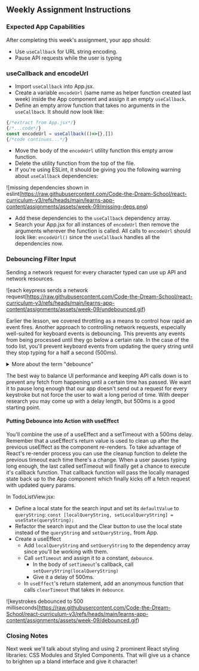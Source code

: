 ## Weekly Assignment Instructions

### Expected App Capabilities

After completing this week's assignment, your app should:

- Use `useCallback` for URL string encoding.
- Pause API requests while the user is typing

### useCallback and encodeUrl

- Import `useCallback` into App.jsx.
- Create a variable `encodeUrl` (same name as helper function created last week) inside the App component and assign it an empty `useCallback`.
- Define an empty arrow function that takes no arguments in the `useCallback`. It should now look like:

```jsx
{/*extract from App.jsx*/}
{/*...code*/}
const encodeUrl = useCallback(()=>{},[])
{/*code continues...*/}
```

- Move the body of the `encodeUrl` utility function this empty arrow function.
- Delete the utility function from the top of the file.
- If you're using ESLint, it should be giving you the following warning about `useCallback` dependencies:

![missing dependencies shown in eslint[https://raw.githubusercontent.com/Code-the-Dream-School/react-curriculum-v3/refs/heads/main/learns-app-content/assignments/assets/week-09/missing-deps.png)

- Add these dependencies to the `useCallback` dependency array.
- Search your App.jsx for all instances of `encodeUrl` then remove the arguments wherever the function is called. All calls to `encodeUrl` should look like: `encodeUrl()` since the `useCallback` handles all the dependencies now.

### Debouncing Filter Input

Sending a network request for every character typed can use up API and network resources.

![each keypress sends a network request[https://raw.githubusercontent.com/Code-the-Dream-School/react-curriculum-v3/refs/heads/main/learns-app-content/assignments/assets/week-09/undebounced.gif)

Earlier the lesson, we covered throttling as a means to control how rapid an event fires. Another approach to controlling network requests, especially well-suited for keyboard events is debouncing. This prevents any events from being processed until they go below a certain rate. In the case of the todo list, you'll prevent keyboard events from updating the query string until they stop typing for a half a second (500ms).

<details>
<summary>More about the term "debounce"</summary>
<p>This term "debounce" originally comes from an electrical engineering solution that deals with noise that gets introduced in a circuit when a mechanical switch closes. No matter how carefully two conductive surfaces come into contact (in a button, switch, dial, etc), there is a little bounciness as they come together. That bounce opens and closes the connection rapidly causing bad information to get transmitted.</p>
<p>The solution to this is to wait for the new circuit to stop "bouncing" and settles into an open or closed state before acting on a change. This is same thing that happens when you drop a basket ball onto cement - it'll bounce repeatedly, a little bit less each time, until it stops on the ground. It just happens on a different time and size scale.</p>
</details>

The best way to balance UI performance and keeping API calls down is to prevent any fetch from happening until a certain time has passed. We want it to pause long enough that our app doesn't send out a request for every keystroke but not force the user to wait a long period of time. With deeper research you may come up with a delay length, but 500ms is a good starting point.

#### Putting Debounce into Action with useEffect

You'll combine the use of a useEffect and a setTimeout with a 500ms delay. Remember that a useEffect's return value is used to clean up after the previous useEffect as the component re-renders. To take advantage of React's re-render process you can use the cleanup function to delete the previous timeout each time there's a change. When a user pauses typing long enough, the last called setTimeout will finally get a chance to execute it's callback function. That callback function will pass the locally managed state back up to the App component which finally kicks off a fetch request with updated query params.

In TodoListView.jsx:

- Define a local state for the search input and set its `defaultValue` to `queryString`: `const [localQueryString, setLocalQueryString] = useState(queryString);`
- Refactor the search input and the Clear button to use the local state instead of the `queryString` and `setQueryString,` from App.
- Create a useEffect
  - Add `localQueryString` and `setQueryString` to the dependency array since you'll be working with them.
  - Call `setTimeout` and assign it to a constant, `debounce`.
    - In the body of `setTimeout`'s callback, call `setQueryString(localQueryString)`
    - Give it a delay of 500ms.
  - In `useEffect`'s return statement, add an anonymous function that calls `clearTimeout` that takes in `debounce`.

![keystrokes debounced to 500 milliseconds[https://raw.githubusercontent.com/Code-the-Dream-School/react-curriculum-v3/refs/heads/main/learns-app-content/assignments/assets/week-09/debounced.gif)

### Closing Notes

Next week we'll talk about styling and using 2 prominent React styling libraries: CSS Modules and Styled Components. That will give us a chance to brighten up a bland interface and give it character!
